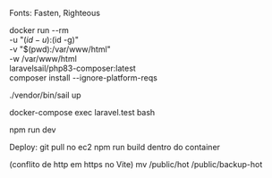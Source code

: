 Fonts: Fasten, Righteous

docker run --rm \
    -u "$(id -u):$(id -g)" \
    -v "$(pwd):/var/www/html" \
    -w /var/www/html \
    laravelsail/php83-composer:latest \
    composer install --ignore-platform-reqs

./vendor/bin/sail up

docker-compose exec laravel.test bash

npm run dev

Deploy:
git pull no ec2
npm run build dentro do container

(conflito de http em https no Vite)
mv /public/hot /public/backup-hot
